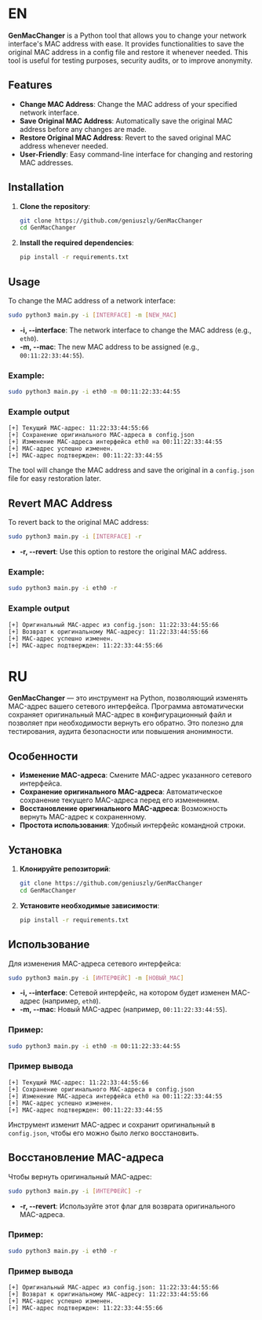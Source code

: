 # EN
**GenMacChanger** is a Python tool that allows you to change your network interface's MAC address with ease. It provides functionalities to save the original MAC address in a config file and restore it whenever needed. This tool is useful for testing purposes, security audits, or to improve anonymity.

## Features
- **Change MAC Address**: Change the MAC address of your specified network interface.
- **Save Original MAC Address**: Automatically save the original MAC address before any changes are made.
- **Restore Original MAC Address**: Revert to the saved original MAC address whenever needed.
- **User-Friendly**: Easy command-line interface for changing and restoring MAC addresses.

## Installation
1. **Clone the repository**:
    ```bash
    git clone https://github.com/geniuszly/GenMacChanger
    cd GenMacChanger
    ```

2. **Install the required dependencies**:
    ```bash
    pip install -r requirements.txt
    ```

## Usage
To change the MAC address of a network interface:

```bash
sudo python3 main.py -i [INTERFACE] -m [NEW_MAC]
```
- **-i, --interface**: The network interface to change the MAC address (e.g., `eth0`).
- **-m, --mac**: The new MAC address to be assigned (e.g., `00:11:22:33:44:55`).

### Example:
```bash
sudo python3 main.py -i eth0 -m 00:11:22:33:44:55
```

### Example output
```
[+] Текущий MAC-адрес: 11:22:33:44:55:66
[+] Сохранение оригинального MAC-адреса в config.json
[+] Изменение MAC-адреса интерфейса eth0 на 00:11:22:33:44:55
[+] MAC-адрес успешно изменен.
[+] MAC-адрес подтвержден: 00:11:22:33:44:55
```

The tool will change the MAC address and save the original in a `config.json` file for easy restoration later.

## Revert MAC Address
To revert back to the original MAC address:
```bash
sudo python3 main.py -i [INTERFACE] -r
```
- **-r, --revert**: Use this option to restore the original MAC address.

### Example:
```bash
sudo python3 main.py -i eth0 -r
```

### Example output
```
[+] Оригинальный MAC-адрес из config.json: 11:22:33:44:55:66
[+] Возврат к оригинальному MAC-адресу: 11:22:33:44:55:66
[+] MAC-адрес успешно изменен.
[+] MAC-адрес подтвержден: 11:22:33:44:55:66
```

# RU
**GenMacChanger** — это инструмент на Python, позволяющий изменять MAC-адрес вашего сетевого интерфейса. Программа автоматически сохраняет оригинальный MAC-адрес в конфигурационный файл и позволяет при необходимости вернуть его обратно. Это полезно для тестирования, аудита безопасности или повышения анонимности.

## Особенности
- **Изменение MAC-адреса**: Смените MAC-адрес указанного сетевого интерфейса.
- **Сохранение оригинального MAC-адреса**: Автоматическое сохранение текущего MAC-адреса перед его изменением.
- **Восстановление оригинального MAC-адреса**: Возможность вернуть MAC-адрес к сохраненному.
- **Простота использования**: Удобный интерфейс командной строки.

## Установка
1. **Клонируйте репозиторий**:
    ```bash
    git clone https://github.com/geniuszly/GenMacChanger
    cd GenMacChanger
    ```

2. **Установите необходимые зависимости**:
    ```bash
    pip install -r requirements.txt
    ```

## Использование
Для изменения MAC-адреса сетевого интерфейса:

```bash
sudo python3 main.py -i [ИНТЕРФЕЙС] -m [НОВЫЙ_MAC]
```
- **-i, --interface**: Сетевой интерфейс, на котором будет изменен MAC-адрес (например, `eth0`).
- **-m, --mac**: Новый MAC-адрес (например, `00:11:22:33:44:55`).

### Пример:
```bash
sudo python3 main.py -i eth0 -m 00:11:22:33:44:55
```

### Пример вывода
```
[+] Текущий MAC-адрес: 11:22:33:44:55:66
[+] Сохранение оригинального MAC-адреса в config.json
[+] Изменение MAC-адреса интерфейса eth0 на 00:11:22:33:44:55
[+] MAC-адрес успешно изменен.
[+] MAC-адрес подтвержден: 00:11:22:33:44:55
```

Инструмент изменит MAC-адрес и сохранит оригинальный в `config.json`, чтобы его можно было легко восстановить.

## Восстановление MAC-адреса
Чтобы вернуть оригинальный MAC-адрес:
```bash
sudo python3 main.py -i [ИНТЕРФЕЙС] -r
```
- **-r, --revert**: Используйте этот флаг для возврата оригинального MAC-адреса.

### Пример:
```bash
sudo python3 main.py -i eth0 -r
```

### Пример вывода
```
[+] Оригинальный MAC-адрес из config.json: 11:22:33:44:55:66
[+] Возврат к оригинальному MAC-адресу: 11:22:33:44:55:66
[+] MAC-адрес успешно изменен.
[+] MAC-адрес подтвержден: 11:22:33:44:55:66
```

